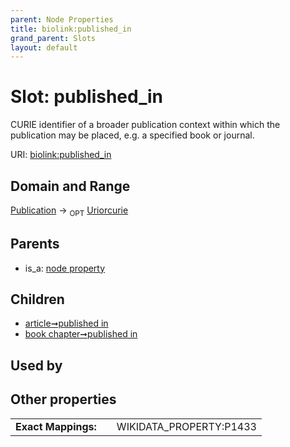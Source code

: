 ```yaml
---
parent: Node Properties
title: biolink:published_in
grand_parent: Slots
layout: default
---
```


# Slot: published_in


CURIE identifier of a broader publication context within which the publication may be placed, e.g. a specified book or journal.

URI: [biolink:published_in](https://w3id.org/biolink/vocab/published_in)

## Domain and Range

[Publication](Publication.md) ->  <sub>OPT</sub> [Uriorcurie](types/Uriorcurie.md)

## Parents

 *  is_a: [node property](node_property.md)

## Children

 *  [article➞published in](article_published_in.md)
 *  [book chapter➞published in](book_chapter_published_in.md)

## Used by


## Other properties

|  |  |  |
| --- | --- | --- |
| **Exact Mappings:** | | WIKIDATA_PROPERTY:P1433 |

